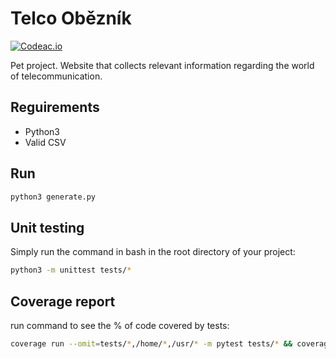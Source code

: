 # Telco Obězník

[![Codeac.io](https://static.codeac.io/badges/2-259418893.svg "Codeac.io")](https://app.codeac.io/github/tinazhouhui/telco_obeznik)

Pet project. Website that collects relevant information regarding the world of telecommunication.

## Reguirements
- Python3
- Valid CSV

## Run
```bash
python3 generate.py
```

## Unit testing

Simply run the command in bash in the root directory of your project:

```bash
python3 -m unittest tests/*
```

## Coverage report

run command to see the % of code covered by tests:
```bash
coverage run --omit=tests/*,/home/*,/usr/* -m pytest tests/* && coverage report -m
```
 
